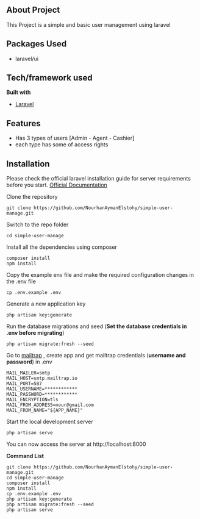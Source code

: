 ## About Project

This Project is a simple and basic user management using laravel

## Packages Used

-   laravel/ui

## Tech/framework used

<b>Built with</b>

-   [Laravel](https://laravel.com)

## Features

-   Has 3 types of users [Admin - Agent - Cashier]
-   each type has some of access rights

## Installation

Please check the official laravel installation guide for server requirements before you start. [Official Documentation](https://laravel.com/docs/7.x/installation#installation)

Clone the repository

```
git clone https://github.com/NourhanAymanElstohy/simple-user-manage.git
```

Switch to the repo folder

```
cd simple-user-manage
```

Install all the dependencies using composer

```
composer install
npm install
```

Copy the example env file and make the required configuration changes in the .env file

```
cp .env.example .env
```

Generate a new application key

```
php artisan key:generate
```

Run the database migrations and seed (**Set the database credentials in .env before migrating**)

```
php artisan migrate:fresh --seed
```

Go to [mailtrap](https://mailtrap.io/) , create app and get mailtrap credentials (**username and password**) in .env

```
MAIL_MAILER=smtp
MAIL_HOST=smtp.mailtrap.io
MAIL_PORT=587
MAIL_USERNAME=************
MAIL_PASSWORD=************
MAIL_ENCRYPTION=tls
MAIL_FROM_ADDRESS=nour@gmail.com
MAIL_FROM_NAME="${APP_NAME}"
```

Start the local development server

```
php artisan serve
```

You can now access the server at http://localhost:8000

**Command List**

```
git clone https://github.com/NourhanAymanElstohy/simple-user-manage.git
cd simple-user-manage
composer install
npm install
cp .env.example .env
php artisan key:generate
php artisan migrate:fresh --seed
php artisan serve
```
